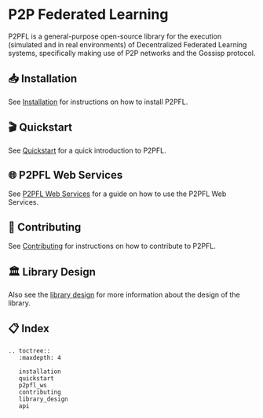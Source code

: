 # P2P Federated Learning

P2PFL is a general-purpose open-source library for the execution (simulated and in real environments) of Decentralized Federated Learning systems, specifically making use of P2P networks and the Gossisp protocol.

## 📥 Installation

See [Installation](installation.md) for instructions on how to install P2PFL.

## 🎬 Quickstart

See [Quickstart](quickstart.md) for a quick introduction to P2PFL.

## 🌐 P2PFL Web Services

See [P2PFL Web Services](p2pfl_ws.md) for a guide on how to use the P2PFL Web Services.

## 👫 Contributing

See [Contributing](contributing.md) for instructions on how to contribute to P2PFL.

## 🏛️ Library Design

Also see the [library design](library_design.md) for more information about the design of the library.

## 📋 Index

```{eval-rst}
.. toctree::
   :maxdepth: 4

   installation
   quickstart
   p2pfl_ws
   contributing
   library_design
   api

```
